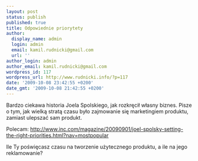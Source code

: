 ```yaml
---
layout: post
status: publish
published: true
title: Odpowiednie priorytety
author:
  display_name: admin
  login: admin
  email: kamil.rudnicki@gmail.com
  url: ''
author_login: admin
author_email: kamil.rudnicki@gmail.com
wordpress_id: 117
wordpress_url: http://www.rudnicki.info/?p=117
date: '2009-10-08 23:42:55 +0200'
date_gmt: '2009-10-08 21:42:55 +0200'
---
```

<p>Bardzo ciekawa historia Joela Spolskiego, jak rozkręcił własny biznes. Pisze o tym, jak wielką stratą czasu było zajmowanie się marketingiem produktu, zamiast ulepszać sam produkt.</p>
<p>Polecam: <a href="http://www.inc.com/magazine/20090901/joel-spolsky-setting-the-right-priorities.html?nav=mostpopular">http://www.inc.com/magazine/20090901/joel-spolsky-setting-the-right-priorities.html?nav=mostpopular</a></p>
<p>Ile Ty poświęcasz czasu na tworzenie użytecznego produktu, a ile na jego reklamowanie?</p>
